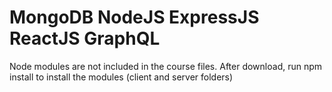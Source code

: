 # MongoDB NodeJS ExpressJS ReactJS GraphQL

Node modules are not included in the course files. After download, run npm install to install the modules (client and server folders)
